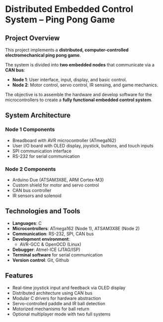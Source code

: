 # Distributed Embedded Control System – Ping Pong Game

## Project Overview

This project implements a **distributed, computer-controlled electromechanical ping pong game**. 

The system is divided into **two embedded nodes** that communicate via a **CAN bus**:
- **Node 1**: User interface, input, display, and basic control.
- **Node 2**: Motor control, servo control, IR sensing, and game mechanics.

The objective is to assemble the hardware and develop software for the microcontrollers to create a **fully functional embedded control system**.

## System Architecture

### Node 1 Components
- Breadboard with AVR microcontroller (ATmega162)
- User I/O board with OLED display, joystick, buttons, and touch inputs
- SPI communication interface
- RS-232 for serial communication

### Node 2 Components
- Arduino Due (ATSAM3X8E, ARM Cortex-M3)
- Custom shield for motor and servo control
- CAN bus controller
- IR sensors and solenoid

## Technologies and Tools

- **Languages**: C  
- **Microcontrollers**: ATmega162 (Node 1), ATSAM3X8E (Node 2)  
- **Communication**: RS-232, SPI, CAN bus  
- **Development environment**:
  - AVR-GCC & OpenOCD (Linux)
- **Debugger**: Atmel-ICE (JTAG/ISP)
- **Terminal software** for serial communication
- **Version control**: Git, Github

## Features

- Real-time joystick input and feedback via OLED display  
- Distributed architecture using CAN bus  
- Modular C drivers for hardware abstraction  
- Servo-controlled paddle and IR ball detection  
- Motorized mechanisms for ball return  
- Optional multiplayer mode with two full systems

